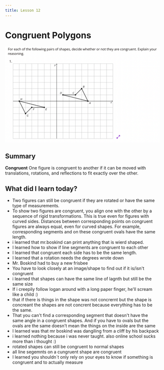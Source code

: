 ```yaml
---
title: Lesson 12
---
```

# Congruent Polygons
![](/Unit1/attatchments/Pasted%20image%2020210929074331.png)

## Summary
**Congruent**
One figure is congruent to another if it can be moved with translations, rotations, and reflections to fit exactly over the other.

## What did I learn today?
- Two figures can still be congruent if they are rotated or have the same type of measurements.
- To show two figures are congruent, you align one with the other by a sequence of rigid transformations. This is true even for figures with curved sides. Distances between corresponding points on congruent figures are always equal, even for curved shapes. For example, corresponding segments and on these congruent ovals have the same length.
- i learned that mr.boskind can print anything that is wierd shaped.
- I learned how to show if line segments are congruent to each other
- I learned that congruent each side has to be the same length.
- I learned that a rotation needs the degrees wrote down
- Mr. Boskind had to buy a new frisbee
- You have to look closely at an image/shape to find out if it is/isn't congruent
- i learned that shapes can have the same line of lagnth but still be the same size
- If i creepily follow logan around with a long paper finger, he'll scream like a child :)
- that if there is things in the shape was not concrernt but the shape is concreant the shapes are not concrent because everything has to be the same.
- That you can't find a corresponding segment that doesn't have the same angle in a congruent shapes. And if you have to ovals but the ovals are the same doesn't mean the things on the inside are the same
- I learned was that mr boskind was dangiling from a cliff by his backpack
- i learned nothing because i was never taught. also online school sucks more than i thought :)
- rotated shapes can still be congruent to normal shapes
- all line segemnts on a cungruent shape are congruent
- I learned you shouldn´t only rely on your eyes to know if something is congruent and to actually measure